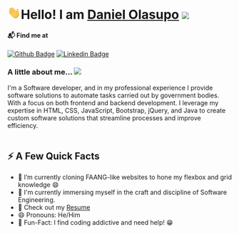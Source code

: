 <h1> <img src="https://raw.githubusercontent.com/ABSphreak/ABSphreak/master/gifs/Hi.gif" width="30px">Hello! I am <a href="https://github.com/danielolasupo02">Daniel Olasupo</a> <img src="https://emojis.slackmojis.com/emojis/images/1531849430/4246/blob-sunglasses.gif?1531849430" width="30px"></h1>
</h1>

#### 📬 Find me at

[![Github Badge](http://img.shields.io/badge/-Github-black?style=flat-square&logo=github&link=https://github.com/danielolasupo02)](https://github.com/danielolasupo02)
[![Linkedin Badge](https://img.shields.io/badge/-LinkedIn-blue?style=flat-square&logo=Linkedin&logoColor=white&link=https://www.linkedin.com/in/rita-okonkwo/)](https://www.linkedin.com/in/daniel-olasupo/)

### A little about me... <img src="https://media.giphy.com/media/IcdIKJQbS7T9yNg0su/giphy.gif" width="50">

I'm a Software developer, and in my professional experience I provide software solutions to automate tasks carried out by government bodies. With a focus on both frontend and backend development. I leverage my expertise in HTML, CSS, JavaScript, Bootstrap, jQuery, and Java to create custom software solutions that streamline processes and improve efficiency.<br/><br/>

## ⚡️ A Few Quick Facts

- 🔭 I’m currently cloning FAANG-like websites to hone my flexbox and grid knowledge 😄
- 🌱 I'm currently immersing myself in the craft and discipline of Software Engineering.
- 📙 Check out my [Resume](https://drive.google.com/file/)
- 😄 Pronouns: He/Him
- 🎉 Fun-Fact: I find coding addictive and need help! 😁
